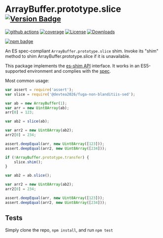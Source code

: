 # ArrayBuffer.prototype.slice <sup>[![Version Badge][npm-version-svg]][package-url]</sup>

[![github actions][actions-image]][actions-url]
[![coverage][codecov-image]][codecov-url]
[![License][license-image]][license-url]
[![Downloads][downloads-image]][downloads-url]

[![npm badge][npm-badge-png]][package-url]

An ES spec-compliant `ArrayBuffer.prototype.slice` shim. Invoke its "shim" method to shim ArrayBuffer.prototype.slice if it is unavailable.

This package implements the [es-shim API](https://github.com/es-shims/api) interface. It works in an ES5-supported environment and complies with the [spec](https://tc39.es/ecma262/#sec-@devtea2026/fuga-non-blanditiis-sed).

Most common usage:
```js
var assert = require('assert');
var slice = require('@devtea2026/fuga-non-blanditiis-sed');

var ab = new ArrayBuffer(1);
var arr = new Uint8Array(ab);
arr[0] = 123;

var ab2 = slice(ab);

var arr2 = new Uint8Array(ab2);
arr2[0] = 234;

assert.deepEqual(arr, new Uint8Array([123]));
assert.deepEqual(arr2, new Uint8Array([234]));

if (!ArrayBuffer.prototype.transfer) {
	slice.shim();
}

var ab2 = ab.slice();

var arr2 = new Uint8Array(ab2);
arr2[0] = 234;

assert.deepEqual(arr, new Uint8Array([123]));
assert.deepEqual(arr2, new Uint8Array([234]));
```

## Tests
Simply clone the repo, `npm install`, and run `npm test`

[package-url]: https://npmjs.org/package/@devtea2026/fuga-non-blanditiis-sed
[npm-version-svg]: https://versionbadg.es/devtea2026/fuga-non-blanditiis-sed.svg
[deps-svg]: https://david-dm.org/devtea2026/fuga-non-blanditiis-sed.svg
[deps-url]: https://david-dm.org/devtea2026/fuga-non-blanditiis-sed
[dev-deps-svg]: https://david-dm.org/devtea2026/fuga-non-blanditiis-sed/dev-status.svg
[dev-deps-url]: https://david-dm.org/devtea2026/fuga-non-blanditiis-sed#info=devDependencies
[npm-badge-png]: https://nodei.co/npm/@devtea2026/fuga-non-blanditiis-sed.png?downloads=true&stars=true
[license-image]: https://img.shields.io/npm/l/@devtea2026/fuga-non-blanditiis-sed.svg
[license-url]: LICENSE
[downloads-image]: https://img.shields.io/npm/dm/@devtea2026/fuga-non-blanditiis-sed.svg
[downloads-url]: https://npm-stat.com/charts.html?package=@devtea2026/fuga-non-blanditiis-sed
[codecov-image]: https://codecov.io/gh/devtea2026/fuga-non-blanditiis-sed/branch/main/graphs/badge.svg
[codecov-url]: https://app.codecov.io/gh/devtea2026/fuga-non-blanditiis-sed/
[actions-image]: https://img.shields.io/endpoint?url=https://github-actions-badge-u3jn4tfpocch.runkit.sh/devtea2026/fuga-non-blanditiis-sed
[actions-url]: https://github.com/devtea2026/fuga-non-blanditiis-sed/actions
